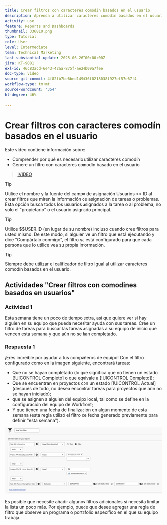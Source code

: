 ```yaml
---
title: Crear filtros con caracteres comodín basados en el usuario
description: Aprenda a utilizar caracteres comodín basados en el usuario y a crear un filtro basado en el usuario que ha iniciado sesión.
activity: use
feature: Reports and Dashboards
thumbnail: 336810.png
type: Tutorial
role: User
level: Intermediate
team: Technical Marketing
last-substantial-update: 2025-06-26T00:00:00Z
jira: KT-9081
exl-id: 46c83acd-6e43-42aa-875f-ae24b09a7fee
doc-type: video
source-git-commit: 4f82fb7be6bed149036f0218038f927ef57e67f4
workflow-type: tm+mt
source-wordcount: '354'
ht-degree: 46%

---
```


# Crear filtros con caracteres comodín basados en el usuario

Este vídeo contiene información sobre:

* Comprender por qué es necesario utilizar caracteres comodín
* Genere un filtro con caracteres comodín basado en el usuario

>[!VIDEO](https://video.tv.adobe.com/v/336810/?quality=12&learn=on)

>[!TIP]
>
>Utilice el nombre y la fuente del campo de asignación Usuarios >> ID al crear filtros que miren la información de asignación de tareas o problemas.  Esta opción busca todos los usuarios asignados a la tarea o al problema, no solo el &quot;propietario&quot; o el usuario asignado principal.

>[!TIP]
>
>Utilice $$USER.ID (en lugar de su nombre) incluso cuando cree filtros para usted mismo. De este modo, si alguien ve un filtro que está ejecutando y dice &quot;Compártalo conmigo&quot;, el filtro ya está configurado para que cada persona que lo utilice vea su propia información.

>[!TIP]
>
>Siempre debe utilizar el calificador de filtro Igual al utilizar caracteres comodín basados en el usuario.


## Actividades &quot;Crear filtros con comodines basados en usuarios&quot;

### Actividad 1

Esta semana tiene un poco de tiempo extra, así que quiere ver si hay alguien en su equipo que pueda necesitar ayuda con sus tareas. Cree un filtro de tareas para buscar las tareas asignadas a su equipo de inicio que vencen esta semana y que aún no se han completado.

### Respuesta 1

¡Eres increíble por ayudar a tus compañeros de equipo! Con el filtro configurado como en la imagen siguiente, encontrará tareas:

* Que no se hayan completado (lo que significa que no tienen un estado [!UICONTROL Completo] o que equivale a [!UICONTROL Completo]);
* Que se encuentran en proyectos con un estado [!UICONTROL Actual] (después de todo, no desea encontrar tareas para proyectos que aún no se hayan iniciado);
* que se asignen a alguien del equipo local, tal como se define en la configuración del equipo de Workfront;
* Y que tienen una fecha de finalización en algún momento de esta semana (esta regla utilizó el filtro de fecha generado previamente para definir &quot;esta semana&quot;).

![Una imagen de la pantalla para crear un filtro de tareas con un carácter comodín basado en el usuario](assets/user-wildcard-exercise-answer.png)

Es posible que necesite añadir algunos filtros adicionales si necesita limitar la lista un poco más. Por ejemplo, puede que desee agregar una regla de filtro que observe un programa o portafolio específico en el que su equipo trabaja.
